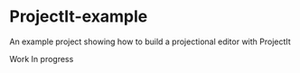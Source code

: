 # ProjectIt-example
An example project showing how to build a projectional editor with ProjectIt

Work In progress
